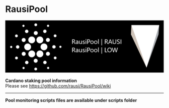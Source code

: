 # RausiPool
![Distribution](https://github.com/rausi/RausiPool/blob/master/RausiPoolNew2.png)

**Cardano staking pool information**<br>
Please see https://github.com/rausi/RausiPool/wiki

---
**Pool monitoring scripts files are available under scripts folder**
